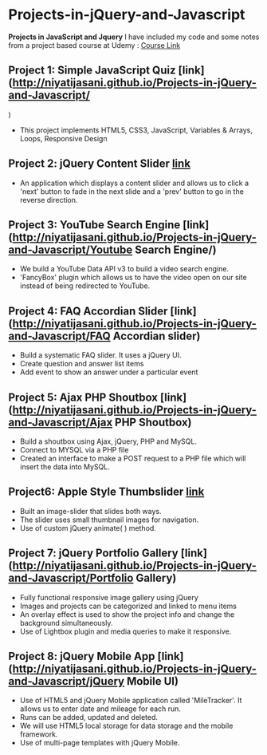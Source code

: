 # Projects-in-jQuery-and-Javascript
**Projects in JavaScript and Jquery**
I have included my code and some notes from a project based course at Udemy :  [Course Link](https://www.udemy.com/projects-in-javascript-jquery/)

## Project 1: Simple JavaScript Quiz [link](http://niyatijasani.github.io/Projects-in-jQuery-and-Javascript/
)
* This project implements  HTML5, CSS3, JavaScript, Variables & Arrays, Loops, Responsive Design

## Project 2: jQuery Content Slider [link](http://niyatijasani.github.io/Projects-in-jQuery-and-Javascript/ContentSlider/)

* An application which displays a content slider and allows us to click a 'next' button to fade in the next slide and a 'prev' button to go in the reverse direction. 


## Project 3: YouTube Search Engine [link](http://niyatijasani.github.io/Projects-in-jQuery-and-Javascript/Youtube Search Engine/)
* We build a  YouTube Data API v3 to build a video search engine. 
* 'FancyBox' plugin which  allows us to have the video open on our site instead of being redirected to YouTube.

## Project 4: FAQ Accordian Slider [link](http://niyatijasani.github.io/Projects-in-jQuery-and-Javascript/FAQ Accordian slider)

* Build a systematic FAQ slider. It uses a jQuery UI. 
* Create question and answer list items
* Add event to show an answer under a particular event

## Project 5: Ajax PHP Shoutbox [link](http://niyatijasani.github.io/Projects-in-jQuery-and-Javascript/Ajax PHP Shoutbox)
* Build a shoutbox using Ajax, jQuery, PHP and MySQL.
* Connect to MYSQL via a PHP file
* Created an interface to make  a POST request to a PHP file which will insert the data into MySQL.


## Project6: Apple Style Thumbslider [link](http://niyatijasani.github.io/Projects-in-jQuery-and-Javascript/ThumbSlider)
* Built an image-slider that slides both ways.
* The slider uses small thumbnail images for navigation.
* Use of custom jQuery animate( ) method. 

## Project 7: jQuery Portfolio Gallery [link](http://niyatijasani.github.io/Projects-in-jQuery-and-Javascript/Portfolio Gallery)
* Fully functional responsive image gallery using jQuery
* Images and projects can be categorized and linked to menu items
* An overlay effect is used to show the project info and change the background simultaneously. 
* Use of Lightbox plugin and media queries to make it responsive. 

## Project  8: jQuery Mobile App [link](http://niyatijasani.github.io/Projects-in-jQuery-and-Javascript/jQuery Mobile UI)
* Use of HTML5 and jQuery Mobile application called 'MileTracker'. It allows us to enter date and mileage for each run. 
* Runs can be added, updated and deleted. 
* We will use HTML5 local storage for data storage  and the mobile framework. 
* Use of   multi-page templates with jQuery Mobile.






